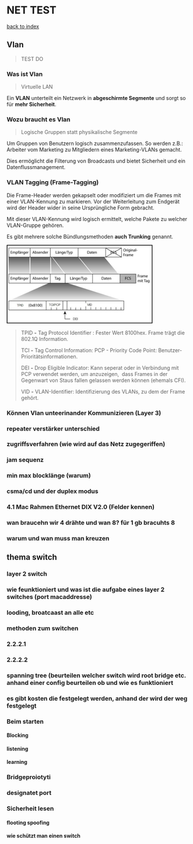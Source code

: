 # NET TEST
[back to index](index.md)
## Vlan
> TEST DO

### Was ist Vlan

> Virtuelle LAN

Ein **VLAN** unterteilt ein Netzwerk in **abgeschirmte Segmente** und sorgt so für **mehr Sicherheit**.

### Wozu braucht es Vlan

> Logische Gruppen statt physikalische Segmente

Um Gruppen von Benutzern logisch zusammenzufassen. So werden z.B.: Arbeiter vom Marketing zu Mitgliedern eines Marketing-VLANs gemacht.

Dies ermöglicht die Filterung von Broadcasts und bietet Sicherheit und ein Datenflussmanagement. 

### VLAN Tagging (Frame-Tagging)

Die Frame-Header werden gekapselt oder modifiziert um die Frames mit einer VLAN-Kennung zu markieren. Vor der Weiterleitung zum Endgerät wird der Header wider in seine Ursprüngliche Form gebracht.

Mit dieser VLAN-Kennung wird logisch ermittelt, welche Pakete zu welcher VLAN-Gruppe gehören.

Es gibt mehrere solche Bündlungsmethoden **auch Trunking** genannt.

<img src="images/NET_gframe-format.png" alt="" width="400">

> TPID **-** Tag Protocol Identifier :	Fester Wert 8100hex. Frame trägt die 802.1Q Information.
>
> TCI **-** Tag Control Information:	PCP - Priority Code Point: Benutzer-Prioritätsinformationen.
>
> DEI **-** Drop Eligible Indicator:		Kann seperat oder in Verbindung mit PCP verwendet werden, um anzuzeigen,
> ​							dass Frames in der Gegenwart von Staus fallen gelassen werden können (ehemals CFI).
>
> VID **-** VLAN-Identifier:			Identifizierung des VLANs, zu dem der Frame gehört.

### Können Vlan unteerinander Kommunizieren (Layer 3)



### repeater verstärker unterschied
### zugriffsverfahren (wie wird auf das Netz zugegeriffen)
### jam sequenz
### min max blocklänge (warum)
### csma/cd und der duplex modus
### 4.1 Mac Rahmen Ethernet DIX V2.0 (Felder kennen)
### wan braucehn wir 4 drähte und wan 8? für 1 gb bracuhts 8
### warum und wan muss man kreuzen

## thema switch

### layer 2 switch
### wie feunktioniert und was ist die aufgabe eines layer 2 switches (port macaddresse)
### looding, broatcaast an alle etc
### methoden zum switchen
### 2.2.2.1
### 2.2.2.2
### spanning tree (beurteilen welcher switch wird root bridge etc. anhand einer config beurteilen ob und wie es funktioniert
### es gibt kosten die festgelegt werden, anhand der wird der weg festgelegt
### Beim starten
#### Blocking
#### listening
#### learning
### Bridgeproiotyti
### designatet port
### Sicherheit lesen
#### flooting spoofing
#### wie schützt man einen switch
